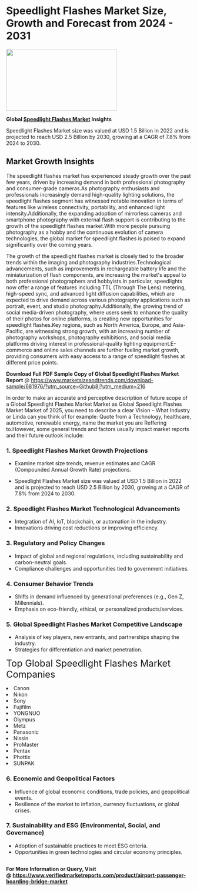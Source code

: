 <H1>Speedlight Flashes Market Size, Growth and Forecast from 2024 - 2031</H1><img class="aligncenter size-medium wp-image-584254" src="https://thirdeyenews.in/wp-content/uploads/2024/09/Global-Market-Research-300x168.jpeg" alt="" width="300" height="168" /><p><strong>Global&nbsp;<a href="https://www.marketsizeandtrends.com/download-sample/681976/?utm_source=Github8j?utm_medium=216">Speedlight Flashes Market</a> Insights</strong></p><p>Speedlight Flashes Market size was valued at USD 1.5 Billion in 2022 and is projected to reach USD 2.5 Billion by 2030, growing at a CAGR of 7.8% from 2024 to 2030.</p><p><h2>Market Growth Insights</h2> <p>The speedlight flashes market has experienced steady growth over the past few years, driven by increasing demand in both professional photography and consumer-grade cameras.As photography enthusiasts and professionals increasingly demand high-quality lighting solutions, the speedlight flashes segment has witnessed notable innovation in terms of features like wireless connectivity, portability, and enhanced light intensity.Additionally, the expanding adoption of mirrorless cameras and smartphone photography with external flash support is contributing to the growth of the speedlight flashes market.With more people pursuing photography as a hobby and the continuous evolution of camera technologies, the global market for speedlight flashes is poised to expand significantly over the coming years.</p> <p>The growth of the speedlight flashes market is closely tied to the broader trends within the imaging and photography industries.Technological advancements, such as improvements in rechargeable battery life and the miniaturization of flash components, are increasing the market's appeal to both professional photographers and hobbyists.In particular, speedlights now offer a range of features including TTL (Through The Lens) metering, high-speed sync, and advanced light diffusion capabilities, which are expected to drive demand across various photography applications such as portrait, event, and studio photography.Additionally, the growing trend of social media-driven photography, where users seek to enhance the quality of their photos for online platforms, is creating new opportunities for speedlight flashes.Key regions, such as North America, Europe, and Asia-Pacific, are witnessing strong growth, with an increasing number of photography workshops, photography exhibitions, and social media platforms driving interest in professional-quality lighting equipment.E-commerce and online sales channels are further fueling market growth, providing consumers with easy access to a range of speedlight flashes at different price points.</p> <p><span class=""><strong>Download Full PDF Sample Copy of Global Speedlight Flashes Market Report</strong> @ <a href="https://www.marketsizeandtrends.com/download-sample/681976/?utm_source=Github8j?utm_medium=216" target="_blank">https://www.marketsizeandtrends.com/download-sample/681976/?utm_source=Github8j?utm_medium=216</a></span></p><p>In order to make an accurate and perceptive description of future scope of a Global&nbsp;Speedlight Flashes Market Market as Global&nbsp;Speedlight Flashes Market Market of 2025, you need to describe a clear Vision &ndash; What Industry or Linda can you think of for example: Quote from a Technology, healthcare, automotive, renewable energy, name the market you are Reffering to.However, some general trends and factors usually impact market reports and their future outlook include:</p><h3>1.&nbsp;<strong>Speedlight Flashes Market Growth Projections</strong></h3><ul><li>Examine market size trends, revenue estimates and CAGR (Compounded Annual Growth Rate) projections.</li><li><p>Speedlight Flashes Market size was valued at USD 1.5 Billion in 2022 and is projected to reach USD 2.5 Billion by 2030, growing at a CAGR of 7.8% from 2024 to 2030.</p></li></ul><h3>2.&nbsp;<strong>Speedlight Flashes Market Technological Advancements</strong></h3><ul><li>Integration of AI, IoT, blockchain, or automation in the industry.</li><li>Innovations driving cost reductions or improving efficiency.</li></ul><h3>3.&nbsp;<strong>Regulatory and Policy Changes</strong></h3><ul><li>Impact of global and regional regulations, including sustainability and carbon-neutral goals.</li><li>Compliance challenges and opportunities tied to government initiatives.</li></ul><h3>4.&nbsp;<strong>Consumer Behavior Trends</strong></h3><ul><li>Shifts in demand influenced by generational preferences (e.g., Gen Z, Millennials).</li><li>Emphasis on eco-friendly, ethical, or personalized products/services.</li></ul><h3>5.&nbsp;<strong>Global Speedlight Flashes Market Competitive Landscape</strong></h3><ul><li>Analysis of key players, new entrants, and partnerships shaping the industry.</li><li>Strategies for differentiation and market penetration.</li></ul><p data-pm-slice="1 1 []"><span style="color: inherit; font-family: inherit; font-size: 25px;">Top Global Speedlight Flashes Market Companies</span></p><div class="" data-test-id=""><p><li>Canon</li><li> Nikon</li><li> Sony</li><li> Fujifilm</li><li> YONGNUO</li><li> Olympus</li><li> Metz</li><li> Panasonic</li><li> Nissin</li><li> ProMaster</li><li> Pentax</li><li> Phottix</li><li> SUNPAK</li></p></div><h3>6.&nbsp;<strong>Economic and Geopolitical Factors</strong></h3><ul><li>Influence of global economic conditions, trade policies, and geopolitical events.</li><li>Resilience of the market to inflation, currency fluctuations, or global crises.</li></ul><h3>7.&nbsp;<strong>Sustainability and ESG (Environmental, Social, and Governance)</strong></h3><ul><li>Adoption of sustainable practices to meet ESG criteria.</li><li>Opportunities in green technologies and circular economy principles.</li></ul><h2><strong style="font-size: 14px;">For More Information or Query, Visit @&nbsp;</strong><a style="background-color: #ffffff; font-size: 14px;" href="https://www.marketsizeandtrends.com/report/speedlight-flashes-market/" target="_blank">https://www.verifiedmarketreports.com/product/airport-passenger-boarding-bridge-market</a></h2>